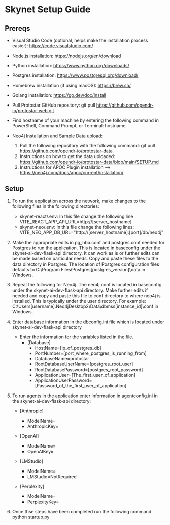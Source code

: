 # Skynet Setup Guide
## Prereqs
- Visual Studio Code (optional, helps make the installation process easier): https://code.visualstudio.com/
- Node.js installation: https://nodejs.org/en/download
- Python installation: https://www.python.org/downloads/
- Postgres installation: https://www.postgresql.org/download/
- Homebrew installation (if using macOS): https://brew.sh/
- Golang installation: https://go.dev/doc/install
- Pull Protostar GitHub repository: git pull https://github.com/opendr-io/protostar-web.git
- Find hostname of your machine by entering the following command in PowerShell, Command Prompt, or Terminal: hostname

- Neo4j Installation and Sample Data upload:
	1. Pull the following repository with the following command: git pull https://github.com/opendr-io/protostar-data
	2. Instructions on how to get the data uploaded: https://github.com/opendr-io/protostar-data/blob/main/SETUP.md
	3. Instructions for APOC Plugin installation --> https://neo4j.com/docs/apoc/current/installation/

## Setup
1. To run the application across the network, make changes to the following files in the following directories:
   - skynet-react/.env: In this file change the following line VITE_REACT_APP_API_URL=http://[server_hostname]
   - skynet-neo/.env: In this file change the following lines: VITE_NEO_APP_DB_URL="http://[server_hostname]:[port]/db/neo4j"

3. Make the appropriate edits in pg_hba.conf and postgres.conf needed for Postgres to run the application. This is located in baseconfig under the skynet-ai-dev-flask-api directory. It can work as is or further edits can be made based on particular needs. Copy and paste these files to the data directory in Postgres. The location of Postgres configuration files defaults to C:\Program Files\Postgres\[postgres_version]\data in Windows.

4. Repeat the following for Neo4j. The neo4j.conf is located in baseconfig under the skynet-ai-dev-flask-api directory. Make further edits if needed and copy and paste this file to conf directory to where neo4j is installed. This is typically under the user directory. For example: C:\Users\[username]\.Neo4jDesktop2\Data\dbmss\[instance_id]\conf in Windows.

5. Enter database information in the dbconfig.ini file which is located under skynet-ai-dev-flask-api directory 
	- Enter the information for the variables listed in the file.
 		- [Database]
			- HostName=[ip_of_postgres_db]
			- PortNumber=[port_where_postgres_is_running_from]
			- DatabaseName=protostar
			- RootDatabaseUserName=[postgres_root_user]
			- RootDatabasePassword=[postgres_root_password]
			- ApplicationUser=[The_first_user_of_application]
			- ApplicationUserPassword=[Password_of_the_first_user_of_application]

6. To run agents in the application enter information in agentconfig.ini in the skynet-ai-dev-flask-api directory:
	- [Anthropic]
		- ModelName=
		- AnthropicKey=
			
	- [OpenAI]
		- ModelName=
		- OpenAIKey=

	- [LMStudio]
		- ModelName=
		- LMStudio=NotRequired

	- [Perplexity]
		- ModelName=
		- PerplexityKey=

7. Once thse steps have been completed run the following command: python startup.py
